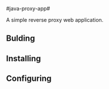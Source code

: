 #java-proxy-app#

A simple reverse proxy web application. 

## Bulding ##

## Installing ##

## Configuring ##
